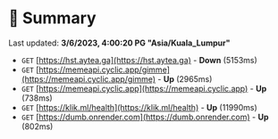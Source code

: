 # 📖 Summary
Last updated: **3/6/2023, 4:00:20 PG "Asia/Kuala_Lumpur"**

- `GET` [https://hst.aytea.ga](https://hst.aytea.ga) - **Down** (5153ms)
- `GET` [https://memeapi.cyclic.app/gimme](https://memeapi.cyclic.app/gimme) - **Up** (2965ms)
- `GET` [https://memeapi.cyclic.app](https://memeapi.cyclic.app) - **Up** (738ms)
- `GET` [https://klik.ml/health](https://klik.ml/health) - **Up** (11990ms)
- `GET` [https://dumb.onrender.com](https://dumb.onrender.com) - **Up** (802ms)
